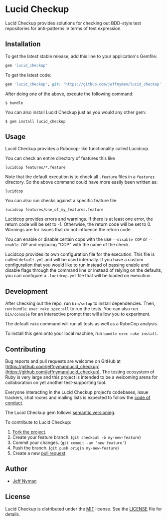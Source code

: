# Lucid Checkup

Lucid Checkup provides solutions for checking out BDD-style test repositories for anti-patterns in terms of test expression.

## Installation

To get the latest stable release, add this line to your application's Gemfile:

```ruby
gem 'lucid_checkup'
```

To get the latest code:

```ruby
gem 'lucid_checkup', git: 'https://github.com/jeffnyman/lucid_checkup'
```

After doing one of the above, execute the following command:

    $ bundle

You can also install Lucid Checkup just as you would any other gem:

    $ gem install lucid_checkup

## Usage

Lucid Checkup provides a Rubocop-like functionality called Lucidcop.

You can check an entire directory of features this like

`lucidcop features/*.feature`

Note that the default execution is to check all `.feature` files in a `features` directory. So the above command could have more easily been written as:

`lucidcop`

You can also run checks against a specific feature file:

`lucidcop features/one_of_my_features.feature`

Lucidcop provides errors and warnings. If there is at least one error, the return code will be set to -1. Otherwise, the return code will be set to 0. Warnings are for issues that do not influence the return code.

You can enable or disable certain cops with the use `--disable COP` or `--enable COP` and replacing "COP" with the name of the check.

Lucidcop provides its own configuration file for the execution. This file is called `default.yml` and will be used internally. If you have a custom configuration that you would like to run instead of passing enable and disable flags through the command line or instead of relying on the defaults, you can configure a `.lucidcop.yml` file that will be loaded on execution.

## Development

After checking out the repo, run `bin/setup` to install dependencies. Then, run `bundle exec rake spec:all` to run the tests. You can also run `bin/console` for an interactive prompt that will allow you to experiment.

The default `rake` command will run all tests as well as a RuboCop analysis.

To install this gem onto your local machine, run `bundle exec rake install`.

## Contributing

Bug reports and pull requests are welcome on GitHub at [https://github.com/jeffnyman/lucid_checkup](https://github.com/jeffnyman/lucid_checkup). The testing ecosystem of Ruby is very large and this project is intended to be a welcoming arena for collaboration on yet another test-supporting tool.

Everyone interacting in the Lucid Checkup project’s codebases, issue trackers, chat rooms and mailing lists is expected to follow the [code of conduct](https://github.com/jeffnyman/lucid_checkup/blob/master/CODE_OF_CONDUCT.md).

The Lucid Checkup gem follows [semantic versioning](http://semver.org).

To contribute to Lucid Checkup:

1. [Fork the project](http://gun.io/blog/how-to-github-fork-branch-and-pull-request/).
2. Create your feature branch. (`git checkout -b my-new-feature`)
3. Commit your changes. (`git commit -am 'new feature'`)
4. Push the branch. (`git push origin my-new-feature`)
5. Create a new [pull request](https://help.github.com/articles/using-pull-requests).

## Author

* [Jeff Nyman](http://testerstories.com)

## License

Lucid Checkup is distributed under the [MIT](http://www.opensource.org/licenses/MIT) license.
See the [LICENSE](https://github.com/jeffnyman/lucid_checkup/blob/master/LICENSE.md) file for details.
